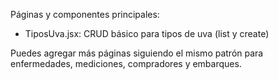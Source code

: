 Páginas y componentes principales:
- TiposUva.jsx: CRUD básico para tipos de uva (list y create)

Puedes agregar más páginas siguiendo el mismo patrón para enfermedades, mediciones, compradores y embarques.
